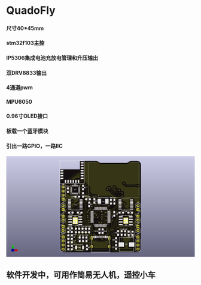 # QuadoFly
#### 尺寸40*45mm
#### stm32f103主控
#### IP5306集成电池充放电管理和升压输出
#### 双DRV8833输出
#### 4通道pwm
#### MPU6050
#### 0.96寸OLED接口
#### 板载一个蓝牙模块
#### 引出一路GPIO，一路IIC
![](./Image/QuadoFly.png)

## 软件开发中，可用作简易无人机，遥控小车

